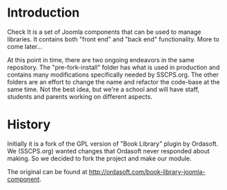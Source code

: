 # Introduction
Check It is a set of Joomla components that can be used to manage libraries.  It
contains both "front end" and "back end" functionality.  More to come later...

At this point in time, there are two ongoing endeavors in the same repository.
The "pre-fork-install" folder has what is used in production and contains many
modifications specifically needed by SSCPS.org.  The other folders are an effort
to change the name and refactor the code-base at the same time.  Not the best
idea, but we're a school and will have staff, students and parents working on
different aspects.

# History
Initially it is a fork of the GPL version of "Book Library" plugin by Ordasoft.
We (SSCPS.org) wanted changes that Ordasoft never responded about making.  So we
decided to fork the project and make our module.  

The original can be found at http://ordasoft.com/book-library-joomla-component.

